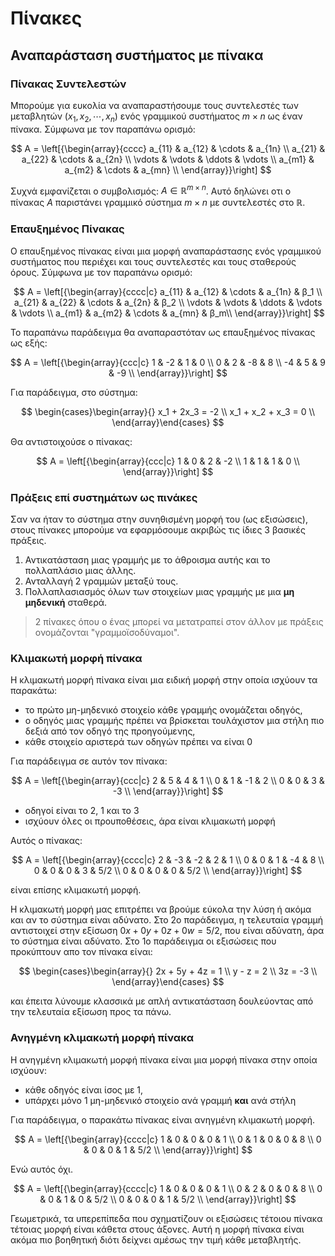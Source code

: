 # Πίνακες

## Αναπαράσταση συστήματος με πίνακα

### Πίνακας Συντελεστών

Μπορούμε για ευκολία να αναπαραστήσουμε τους συντελεστές των μεταβλητών ($x_1, x_2, \cdots, x_n$) ενός γραμμικού συστήματος $m \times n$ ως έναν πίνακα. Σύμφωνα με τον παραπάνω ορισμό:

$$
Α =
\left[{\begin{array}{cccc}
a_{11} & a_{12} & \cdots & a_{1n} \\
a_{21} & a_{22} & \cdots & a_{2n} \\
\vdots & \vdots & \ddots & \vdots \\
a_{m1} & a_{m2} & \cdots & a_{mn} \\
\end{array}}\right]
$$

Συχνά εμφανίζεται ο συμβολισμός: $A \in \mathbb{R}^{m \times n}$. Αυτό δηλώνει οτι ο πίνακας $Α$ παριστάνει γραμμικό σύστημα $m \times n$ με συντελεστές στο $\mathbb{R}$.

### Επαυξημένος Πίνακας

Ο επαυξημένος πίνακας είναι μια μορφή αναπαράστασης ενός γραμμικού συστήματος που περιέχει και τους συντελεστές και τους σταθερούς όρους. Σύμφωνα με τον παραπάνω ορισμό:

$$
Α =
\left[{\begin{array}{cccc|c}
a_{11} & a_{12} & \cdots & a_{1n} & β_1 \\
a_{21} & a_{22} & \cdots & a_{2n} & β_2 \\
\vdots & \vdots & \ddots & \vdots & \vdots \\
a_{m1} & a_{m2} & \cdots & a_{mn} & β_m\\
\end{array}}\right]
$$

Το παραπάνω παράδειγμα θα αναπαραστόταν ως επαυξημένος πίνακας ως εξής:

$$
Α =
\left[{\begin{array}{ccc|c}
1 & -2 & 1 & 0 \\
0 & 2 & -8 & 8 \\
-4 & 5 & 9 & -9 \\
\end{array}}\right]
$$

Για παράδειγμα, στο σύστημα:

$$
\begin{cases}\begin{array}{}
x_1 + 2x_3 = -2 \\
x_1 + x_2 + x_3 = 0 \\
\end{array}\end{cases}
$$

Θα αντιστοιχούσε ο πίνακας:

$$
Α =
\left[{\begin{array}{ccc|c}
1 & 0 & 2 & -2 \\
1 & 1 & 1 & 0 \\
\end{array}}\right]
$$

### Πράξεις επί συστημάτων ως πινάκες

Σαν να ήταν το σύστημα στην συνηθισμένη μορφή του (ως εξισώσεις), στους πίνακες μπορούμε να εφαρμόσουμε ακριβώς τις ίδιες 3 βασικές πράξεις.

1) Αντικατάσταση μιας γραμμής με το άθροισμα αυτής και το πολλαπλάσιο μιας άλλης.
2) Ανταλλαγή 2 γραμμών μεταξύ τους.
3) Πολλαπλασιασμός όλων των στοιχείων μιας γραμμής με μια **μη μηδενική** σταθερά.

> 2 πίνακες όπου ο ένας μπορεί να μετατραπεί στον άλλον με πράξεις ονομάζονται "γραμμοϊσοδύναμοι".

### Κλιμακωτή μορφή πίνακα

Η κλιμακωτή μορφή πίνακα είναι μια ειδική μορφή στην οποία ισχύουν τα παρακάτω:

- το πρώτο μη-μηδενικό στοιχείο κάθε γραμμής ονομάζεται οδηγός,
- ο οδηγός μιας γραμμής πρέπει να βρίσκεται τουλάχιστον μια στήλη πιο δεξιά από τον οδηγό της προηγούμενης,
- κάθε στοιχείο αριστερά των οδηγών πρέπει να είναι 0

Για παράδειγμα σε αυτόν τον πίνακα:

$$
Α =
\left[{\begin{array}{ccc|c}
2 & 5 & 4 & 1 \\
0 & 1 & -1 & 2 \\
0 & 0 & 3 & -3 \\
\end{array}}\right]
$$

- οδηγοί είναι το 2, 1 και το 3
- ισχύουν όλες οι προυποθέσεις, άρα είναι κλιμακωτή μορφή

Αυτός ο πίνακας:

$$
Α =
\left[{\begin{array}{cccc|c}
2 & -3 & -2 & 2 & 1 \\
0 & 0 & 1 & -4 & 8 \\
0 & 0 & 0 & 3 & 5/2 \\
0 & 0 & 0 & 0 & 5/2 \\
\end{array}}\right]
$$

είναι επίσης κλιμακωτή μορφή.

Η κλιμακωτή μορφή μας επιτρέπει να βρούμε εύκολα την λύση ή ακόμα και αν το σύστημα είναι αδύνατο. Στο 2ο παράδειγμα, η τελευταία γραμμή αντιστοιχεί στην εξίσωση $0x + 0y+ 0z + 0w = 5/2$, που είναι αδύνατη, άρα το σύστημα είναι αδύνατο. Στο 1ο παράδειγμα οι εξισώσεις που προκύπτουν απο τον πίνακα είναι:

$$
\begin{cases}\begin{array}{}
2x + 5y + 4z = 1 \\
y - z = 2 \\
3z = -3 \\
\end{array}\end{cases}
$$

και έπειτα λύνουμε κλασσικά με απλή αντικατάσταση δουλεύοντας από την τελευταία εξίσωση προς τα πάνω.

### Ανηγμένη κλιμακωτή μορφή πίνακα

Η ανηγμένη κλιμακωτή μορφή πίνακα είναι μια μορφή πίνακα στην οποία ισχύουν:

- κάθε οδηγός είναι ίσος με 1,
- υπάρχει μόνο 1 μη-μηδενικό στοιχείο ανά γραμμή **και** ανά στήλη

Για παράδειγμα, ο παρακάτω πίνακας είναι ανηγμένη κλιμακωτή μορφή.

$$
Α =
\left[{\begin{array}{cccc|c}
1 & 0 & 0 & 0 & 1 \\
0 & 1 & 0 & 0 & 8 \\
0 & 0 & 0 & 1 & 5/2 \\
\end{array}}\right]
$$

Ενώ αυτός όχι.

$$
Α =
\left[{\begin{array}{cccc|c}
1 & 0 & 0 & 0 & 1 \\
0 & 2 & 0 & 0 & 8 \\
0 & 0 & 1 & 0 & 5/2 \\
0 & 0 & 0 & 1 & 5/2 \\
\end{array}}\right]
$$

Γεωμετρικά, τα υπερεπίπεδα που σχηματίζουν οι εξισώσεις τέτοιου πίνακα τέτοιας μορφή είναι κάθετα στους άξονες. Αυτή η μορφή πίνακα είναι ακόμα πιο βοηθητική διότι δείχνει αμέσως την τιμή κάθε μεταβλητής.

